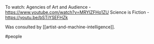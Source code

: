 To watch:
Agencies of Art and Audience - https://www.youtube.com/watch?v=MRYlZFHo1ZU
Science is Fiction - https://youtu.be/bSTiYSEFHZk

Was consulted by [[artist-and-machine-intelligence]].

#people 